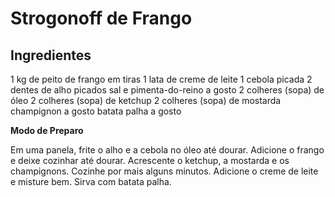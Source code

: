 # Strogonoff de Frango

## Ingredientes

1 kg de peito de frango em tiras
1 lata de creme de leite
1 cebola picada
2 dentes de alho picados
sal e pimenta-do-reino a gosto
2 colheres (sopa) de óleo
2 colheres (sopa) de ketchup
2 colheres (sopa) de mostarda
champignon a gosto
batata palha a gosto

**Modo de Preparo**

Em uma panela, frite o alho e a cebola no óleo até dourar.
Adicione o frango e deixe cozinhar até dourar.
Acrescente o ketchup, a mostarda e os champignons.
Cozinhe por mais alguns minutos.
Adicione o creme de leite e misture bem.
Sirva com batata palha.